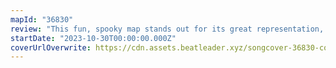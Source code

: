 ```yaml
---
mapId: "36830"
review: "This fun, spooky map stands out for its great representation, engaging and varied patterns, fun use of bombs and walls, and very nice chroma lights in the Spooky environment! \U0001F383 \U0001F47B"
startDate: "2023-10-30T00:00:00.000Z"
coverUrlOverwrite: https://cdn.assets.beatleader.xyz/songcover-36830-cover.jpg
---
```


